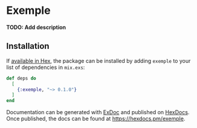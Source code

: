 # Exemple

**TODO: Add description**

## Installation

If [available in Hex](https://hex.pm/docs/publish), the package can be installed
by adding `exemple` to your list of dependencies in `mix.exs`:

```elixir
def deps do
  [
    {:exemple, "~> 0.1.0"}
  ]
end
```

Documentation can be generated with [ExDoc](https://github.com/elixir-lang/ex_doc)
and published on [HexDocs](https://hexdocs.pm). Once published, the docs can
be found at <https://hexdocs.pm/exemple>.

